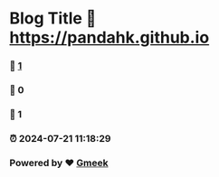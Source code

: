 # Blog Title :link: https://pandahk.github.io 
### :page_facing_up: [1](https://pandahk.github.io/tag.html) 
### :speech_balloon: 0 
### :hibiscus: 1 
### :alarm_clock: 2024-07-21 11:18:29 
### Powered by :heart: [Gmeek](https://github.com/Meekdai/Gmeek)
